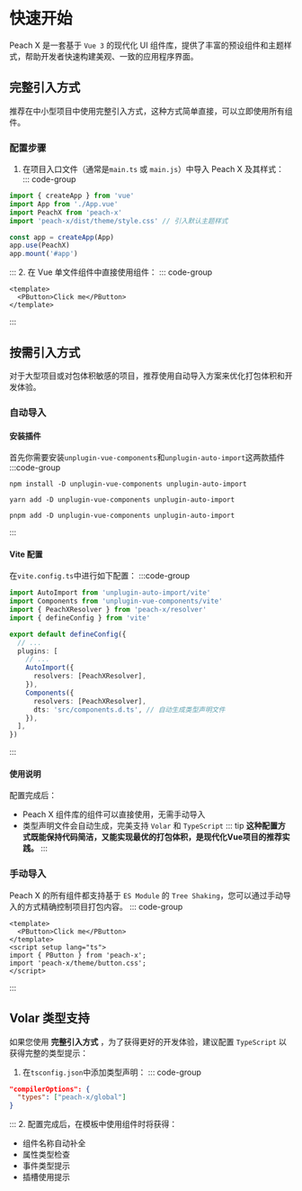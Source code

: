 # 快速开始
Peach X 是一套基于 `Vue 3` 的现代化 UI 组件库，提供了丰富的预设组件和主题样式，帮助开发者快速构建美观、一致的应用程序界面。

## 完整引入方式
推荐在中小型项目中使用完整引入方式，这种方式简单直接，可以立即使用所有组件。
### 配置步骤
1. 在项目入口文件（通常是`main.ts` 或 `main.js`）中导入 Peach X 及其样式：
::: code-group
```ts [main.ts]
import { createApp } from 'vue'
import App from './App.vue'
import PeachX from 'peach-x'
import 'peach-x/dist/theme/style.css' // 引入默认主题样式

const app = createApp(App)
app.use(PeachX)
app.mount('#app')
```
::: 
2. 在 Vue 单文件组件中直接使用组件：
::: code-group
```vue [App.vue]
<template>
  <PButton>Click me</PButton>
</template>
```
:::

## 按需引入方式
对于大型项目或对包体积敏感的项目，推荐使用自动导入方案来优化打包体积和开发体验。
### 自动导入 <Badge type="tip" text="推荐" />
#### 安装插件
首先你需要安装`unplugin-vue-components`和`unplugin-auto-import`这两款插件
:::code-group
```shell [npm]
npm install -D unplugin-vue-components unplugin-auto-import
```
```shell [yarn]
yarn add -D unplugin-vue-components unplugin-auto-import
```
```shell [pnpm]
pnpm add -D unplugin-vue-components unplugin-auto-import
```
:::
#### Vite 配置
在`vite.config.ts`中进行如下配置：
:::code-group
```ts [vite.config.ts]
import AutoImport from 'unplugin-auto-import/vite'
import Components from 'unplugin-vue-components/vite'
import { PeachXResolver } from 'peach-x/resolver'
import { defineConfig } from 'vite'

export default defineConfig({
  // ...
  plugins: [
    // ...
    AutoImport({
      resolvers: [PeachXResolver],
    }),
    Components({
      resolvers: [PeachXResolver],
      dts: 'src/components.d.ts', // 自动生成类型声明文件
    }),
  ],
})
```
:::
#### 使用说明
配置完成后：
- Peach X 组件库的组件可以直接使用，无需手动导入
- 类型声明文件会自动生成，完美支持 `Volar` 和 `TypeScript`
::: tip
**这种配置方式既能保持代码简洁，又能实现最优的打包体积，是现代化Vue项目的推荐实践。**
:::


### 手动导入
Peach X 的所有组件都支持基于 `ES Module` 的 `Tree Shaking`，您可以通过手动导入的方式精确控制项目打包内容。
::: code-group
```vue [App.vue]
<template>
  <PButton>Click me</PButton>
</template>
<script setup lang="ts">
import { PButton } from 'peach-x';
import 'peach-x/theme/button.css';
</script>
```
:::

## Volar 类型支持
如果您使用 **完整引入方式** ，为了获得更好的开发体验，建议配置 `TypeScript` 以获得完整的类型提示：
1. 在`tsconfig.json`中添加类型声明：
::: code-group
```json [tsconfig.json]
"compilerOptions": {
  "types": ["peach-x/global"]
}
```
::: 
2. 配置完成后，在模板中使用组件时将获得：
- 组件名称自动补全
- 属性类型检查
- 事件类型提示
- 插槽使用提示

